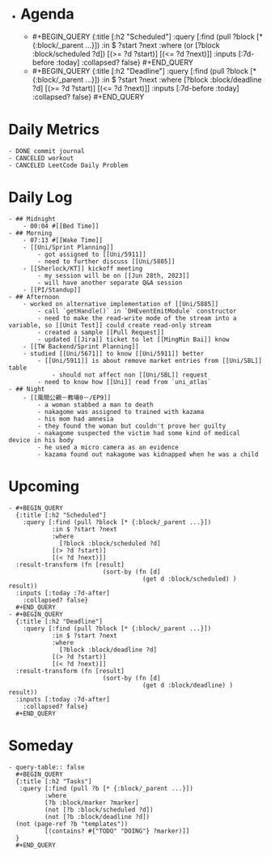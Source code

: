 - # Agenda
	- #+BEGIN_QUERY
	  {:title [:h2 "Scheduled"]
	    :query [:find (pull ?block [* {:block/_parent ...}])
	            :in $ ?start ?next
	            :where
	            (or
	              [?block :block/scheduled ?d])
	            [(>= ?d ?start)]
	            [(<= ?d ?next)]]
	  :inputs [:7d-before :today]
	    :collapsed? false}
	  #+END_QUERY
	- #+BEGIN_QUERY
	  {:title [:h2 "Deadline"]
	    :query [:find (pull ?block [* {:block/_parent ...}])
	            :in $ ?start ?next
	            :where
	              [?block :block/deadline ?d]
	            [(>= ?d ?start)]
	            [(<= ?d ?next)]]
	    :inputs [:7d-before :today]
	    :collapsed? false}
	  #+END_QUERY
# Daily Metrics
	- DONE commit journal
	- CANCELED workout
	- CANCELED LeetCode Daily Problem
# Daily Log
	- ## Midnight
		- 00:04 #[[Bed Time]]
	- ## Morning
		- 07:13 #[[Wake Time]]
		- [[Uni/Sprint Planning]]
			- got assigned to [[Uni/5911]]
			- need to further discuss [[Uni/5885]]
		- [[Sherlock/KT]] kickoff meeting
			- my session will be on [[Jun 28th, 2023]]
			- will have another separate Q&A session
		- [[PI/Standup]]
	- ## Afternoon
		- worked on alternative implementation of [[Uni/5885]]
			- call `getHandle()` in `DHEventEmitModule` constructor
			- need to make the read-write mode of the stream into a variable, so [[Unit Test]] could create read-only stream
			- created a sample [[Pull Request]]
			- updated [[Jira]] ticket to let [[MingMin Bai]] know
		- [[TW Backend/Sprint Planning]]
		- studied [[Uni/5671]] to know [[Uni/5911]] better
			- [[Uni/5911]] is about remove market entries from [[Uni/SBL]] table
				- should not affect non [[Uni/SBL]] request
			- need to know how [[Uni]] read from `uni_atlas`
	- ## Night
		- [[風間公親－教場0－/EP9]]
			- a woman stabbed a man to death
			- nakagome was assigned to trained with kazama
			- his mom had amnesia
			- they found the woman but couldn't prove her guilty
			- nakagome suspected the victim had some kind of medical device in his body
			- he used a micro camera as an evidence
			- kazama found out nakagome was kidnapped when he was a child
# Upcoming
	- #+BEGIN_QUERY
	  {:title [:h2 "Scheduled"]
	    :query [:find (pull ?block [* {:block/_parent ...}])
	            :in $ ?start ?next
	            :where
	              [?block :block/scheduled ?d]
	            [(> ?d ?start)]
	            [(< ?d ?next)]]
	  :result-transform (fn [result]
	                          (sort-by (fn [d]
	                                     (get d :block/scheduled) ) result))    
	  :inputs [:today :7d-after]
	    :collapsed? false}
	  #+END_QUERY
	- #+BEGIN_QUERY
	  {:title [:h2 "Deadline"]
	    :query [:find (pull ?block [* {:block/_parent ...}])
	            :in $ ?start ?next
	            :where
	              [?block :block/deadline ?d]
	            [(> ?d ?start)]
	            [(< ?d ?next)]]
	  :result-transform (fn [result]
	                          (sort-by (fn [d]
	                                     (get d :block/deadline) ) result))    
	  :inputs [:today :7d-after]
	    :collapsed? false}
	  #+END_QUERY
# Someday
	- query-table:: false
	  #+BEGIN_QUERY
	  {:title [:h2 "Tasks"]
	   :query [:find (pull ?b [* {:block/_parent ...}])
	          :where
	          [?b :block/marker ?marker]
	          (not [?b :block/scheduled ?d])
	          (not [?b :block/deadline ?d])
	  (not (page-ref ?b "templates"))
	          [(contains? #{"TODO" "DOING"} ?marker)]]
	  }
	  #+END_QUERY